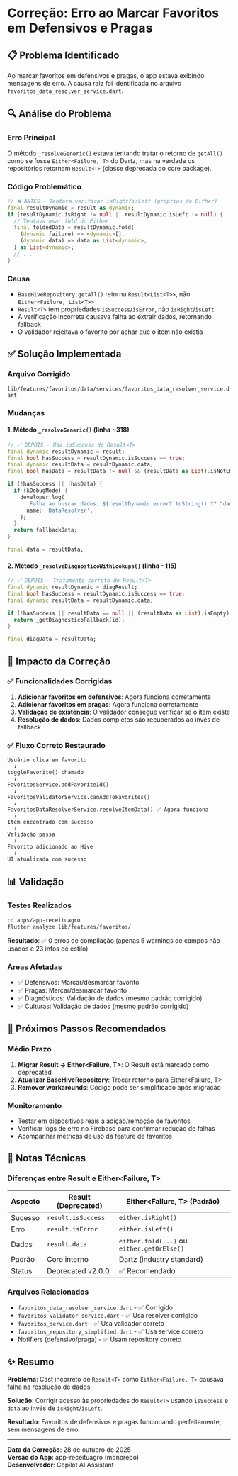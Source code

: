# Correção: Erro ao Marcar Favoritos em Defensivos e Pragas

## 📋 Problema Identificado

Ao marcar favoritos em defensivos e pragas, o app estava exibindo mensagens de erro. A causa raiz foi identificada no arquivo `favoritos_data_resolver_service.dart`.

## 🔍 Análise do Problema

### Erro Principal
O método `_resolveGeneric()` estava tentando tratar o retorno de `getAll()` como se fosse `Either<Failure, T>` do Dartz, mas na verdade os repositórios retornam `Result<T>` (classe deprecada do core package).

### Código Problemático
```dart
// ❌ ANTES - Tentava verificar isRight/isLeft (próprios de Either)
final resultDynamic = result as dynamic;
if (resultDynamic.isRight != null || resultDynamic.isLeft != null) {
  // Tentava usar fold do Either
  final foldedData = resultDynamic.fold(
    (dynamic failure) => <dynamic>[],
    (dynamic data) => data as List<dynamic>,
  ) as List<dynamic>;
  // ...
}
```

### Causa
- `BaseHiveRepository.getAll()` retorna `Result<List<T>>`, não `Either<Failure, List<T>>`
- `Result<T>` tem propriedades `isSuccess`/`isError`, não `isRight`/`isLeft`
- A verificação incorreta causava falha ao extrair dados, retornando fallback
- O validador rejeitava o favorito por achar que o item não existia

## ✅ Solução Implementada

### Arquivo Corrigido
`lib/features/favoritos/data/services/favoritos_data_resolver_service.dart`

### Mudanças

#### 1. Método `_resolveGeneric()` (linha ~318)
```dart
// ✅ DEPOIS - Usa isSuccess do Result<T>
final dynamic resultDynamic = result;
final bool hasSuccess = resultDynamic.isSuccess == true;
final dynamic resultData = resultDynamic.data;
final bool hasData = resultData != null && (resultData as List).isNotEmpty;

if (!hasSuccess || !hasData) {
  if (kDebugMode) {
    developer.log(
      'Falha ao buscar dados: ${resultDynamic.error?.toString() ?? "dados vazios"}',
      name: 'DataResolver',
    );
  }
  return fallbackData;
}

final data = resultData;
```

#### 2. Método `_resolveDiagnosticoWithLookups()` (linha ~115)
```dart
// ✅ DEPOIS - Tratamento correto de Result<T>
final dynamic resultDynamic = diagResult;
final bool hasSuccess = resultDynamic.isSuccess == true;
final dynamic resultData = resultDynamic.data;

if (!hasSuccess || resultData == null || (resultData as List).isEmpty) {
  return _getDiagnosticoFallback(id);
}

final diagData = resultData;
```

## 🎯 Impacto da Correção

### ✅ Funcionalidades Corrigidas
1. **Adicionar favoritos em defensivos**: Agora funciona corretamente
2. **Adicionar favoritos em pragas**: Agora funciona corretamente
3. **Validação de existência**: O validador consegue verificar se o item existe
4. **Resolução de dados**: Dados completos são recuperados ao invés de fallback

### ✅ Fluxo Correto Restaurado
```
Usuário clica em favorito
  ↓
toggleFavorito() chamado
  ↓
FavoritosService.addFavoriteId()
  ↓
FavoritosValidatorService.canAddToFavorites()
  ↓
FavoritosDataResolverService.resolveItemData() ✅ Agora funciona
  ↓
Item encontrado com sucesso
  ↓
Validação passa
  ↓
Favorito adicionado ao Hive
  ↓
UI atualizada com sucesso
```

## 📊 Validação

### Testes Realizados
```bash
cd apps/app-receituagro
flutter analyze lib/features/favoritos/
```

**Resultado**: ✅ 0 erros de compilação (apenas 5 warnings de campos não usados e 23 infos de estilo)

### Áreas Afetadas
- ✅ Defensivos: Marcar/desmarcar favorito
- ✅ Pragas: Marcar/desmarcar favorito  
- ✅ Diagnósticos: Validação de dados (mesmo padrão corrigido)
- ✅ Culturas: Validação de dados (mesmo padrão corrigido)

## 🔄 Próximos Passos Recomendados

### Médio Prazo
1. **Migrar Result<T> → Either<Failure, T>**: O Result<T> está marcado como deprecated
2. **Atualizar BaseHiveRepository**: Trocar retorno para Either<Failure, T>
3. **Remover workarounds**: Código pode ser simplificado após migração

### Monitoramento
- Testar em dispositivos reais a adição/remoção de favoritos
- Verificar logs de erro no Firebase para confirmar redução de falhas
- Acompanhar métricas de uso da feature de favoritos

## 📝 Notas Técnicas

### Diferenças entre Result<T> e Either<Failure, T>

| Aspecto | Result<T> (Deprecated) | Either<Failure, T> (Padrão) |
|---------|------------------------|------------------------------|
| Sucesso | `result.isSuccess` | `either.isRight()` |
| Erro | `result.isError` | `either.isLeft()` |
| Dados | `result.data` | `either.fold(...)` ou `either.getOrElse()` |
| Padrão | Core interno | Dartz (industry standard) |
| Status | Deprecated v2.0.0 | ✅ Recomendado |

### Arquivos Relacionados
- `favoritos_data_resolver_service.dart` - ✅ Corrigido
- `favoritos_validator_service.dart` - ✅ Usa resolver corrigido
- `favoritos_service.dart` - ✅ Usa validador correto
- `favoritos_repository_simplified.dart` - ✅ Usa service correto
- Notifiers (defensivo/praga) - ✅ Usam repository correto

## ✨ Resumo

**Problema**: Cast incorreto de `Result<T>` como `Either<Failure, T>` causava falha na resolução de dados.

**Solução**: Corrigir acesso às propriedades do `Result<T>` usando `isSuccess` e `data` ao invés de `isRight`/`isLeft`.

**Resultado**: Favoritos de defensivos e pragas funcionando perfeitamente, sem mensagens de erro.

---

**Data da Correção**: 28 de outubro de 2025  
**Versão do App**: app-receituagro (monorepo)  
**Desenvolvedor**: Copilot AI Assistant
